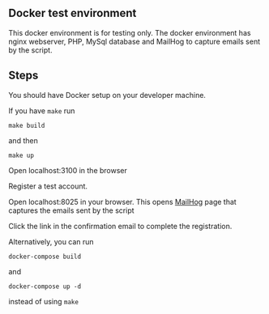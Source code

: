 ## Docker test environment
This docker environment is for testing only. 
The docker environment has nginx webserver, PHP, MySql database and MailHog to capture emails sent by the script.

## Steps
You should have Docker setup on your developer machine. 

If you have `make` run 
```
make build
```
and then 
```
make up
```
Open localhost:3100 in the browser

Register a test account. 

Open localhost:8025 in your browser. 
This opens [MailHog](https://github.com/mailhog/MailHog) page that captures the emails sent by the script

Click the link in the confirmation email to complete the registration.


Alternatively, you can run
```
docker-compose build
```
and
```
docker-compose up -d
```
instead of using `make`

